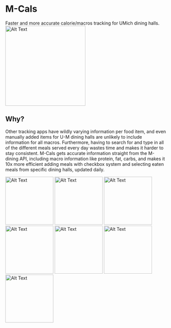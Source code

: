 # M-Cals
Faster and more accurate calorie/macros tracking for UMich dining halls.
<img src="https://github.com/user-attachments/assets/cb487cc8-832d-48e8-81e4-5cc6798775d7" alt="Alt Text" width="250">


## **Why?**

Other tracking apps have wildly varying information per food item, and even manually added items for U-M dining halls are unlikely to include information for all macros. Furthermore, having to search for and type in all of the different meals served every day wastes time and makes it harder to stay consistent. M-Cals gets accurate information straight from the M-dining API, including macro information like protein, fat, carbs, and makes it 10x more efficient adding meals with checkbox system and selecting eaten meals from specific dining halls, updated daily.


<img src="https://github.com/user-attachments/assets/b1bfc023-e11b-4cf0-b3a7-6bf2ddf798cc" alt="Alt Text" width="150">
<img src="https://github.com/user-attachments/assets/d91d5563-fa99-4d1a-aa26-6665fc8b0c5e" alt="Alt Text" width="150">
<img src="https://github.com/user-attachments/assets/39f628fb-e13a-46d2-a078-17d721647e80" alt="Alt Text" width="150">
<img src="https://github.com/user-attachments/assets/671e17b2-809a-440b-b4b6-1faafaa509e5" alt="Alt Text" width="150">
<img src="https://github.com/user-attachments/assets/6f1b005e-f556-4d92-b1bb-3679dd00d2aa" alt="Alt Text" width="150">
<img src="https://github.com/user-attachments/assets/2759848d-dee4-4836-a4c3-0a3148e84228" alt="Alt Text" width="150">
<img src="https://github.com/user-attachments/assets/e3dc21d2-94d4-47cf-b1da-2108a9c0fd72" alt="Alt Text" width="150">



